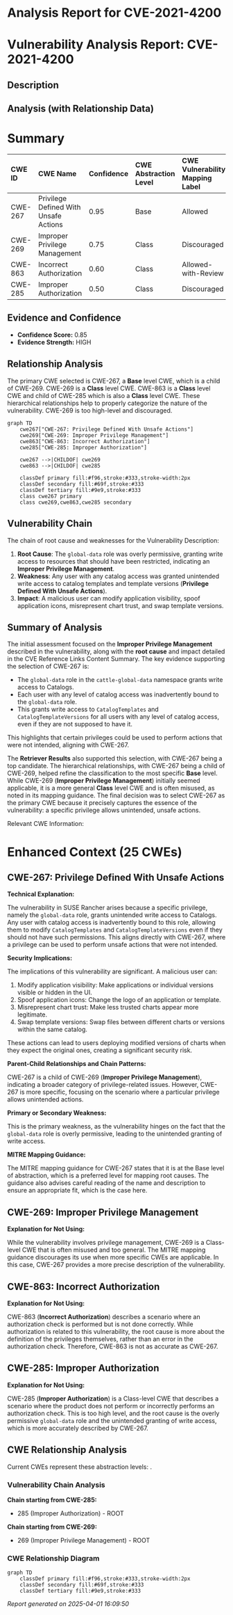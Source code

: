 # Analysis Report for CVE-2021-4200

# Vulnerability Analysis Report: CVE-2021-4200

## Description



## Analysis (with Relationship Data)

# Summary

| CWE ID  | CWE Name                                                   | Confidence | CWE Abstraction Level | CWE Vulnerability Mapping Label | CWE-Vulnerability Mapping Notes |
| :------- | :--------------------------------------------------------- | :--------- | :-------------------- | :------------------------------ | :------------------------------ |
| CWE-267 | Privilege Defined With Unsafe Actions                 | 0.95       | Base                  | Allowed                       | Primary CWE                   |
| CWE-269 | Improper Privilege Management                            | 0.75       | Class                  | Discouraged                   | Secondary Candidate           |
| CWE-863 | Incorrect Authorization                                    | 0.60       | Class                  | Allowed-with-Review           | Secondary Candidate           |
| CWE-285 | Improper Authorization                                    | 0.50       | Class                  | Discouraged                   | Secondary Candidate           |

## Evidence and Confidence

*   **Confidence Score:** 0.85
*   **Evidence Strength:** HIGH

## Relationship Analysis

The primary CWE selected is CWE-267, a **Base** level CWE, which is a child of CWE-269. CWE-269 is a **Class** level CWE. CWE-863 is a **Class** level CWE and child of CWE-285 which is also a **Class** level CWE. These hierarchical relationships help to properly categorize the nature of the vulnerability. CWE-269 is too high-level and discouraged.

```mermaid
graph TD
    cwe267["CWE-267: Privilege Defined With Unsafe Actions"]
    cwe269["CWE-269: Improper Privilege Management"]
    cwe863["CWE-863: Incorrect Authorization"]
    cwe285["CWE-285: Improper Authorization"]

    cwe267 -->|CHILDOF| cwe269
    cwe863 -->|CHILDOF| cwe285

    classDef primary fill:#f96,stroke:#333,stroke-width:2px
    classDef secondary fill:#69f,stroke:#333
    classDef tertiary fill:#9e9,stroke:#333
    class cwe267 primary
    class cwe269,cwe863,cwe285 secondary
```

## Vulnerability Chain

The chain of root cause and weaknesses for the Vulnerability Description:
1.  **Root Cause**: The `global-data` role was overly permissive, granting write access to resources that should have been restricted, indicating an **Improper Privilege Management**.
2.  **Weakness**: Any user with any catalog access was granted unintended write access to catalog templates and template versions (**Privilege Defined With Unsafe Actions**).
3.  **Impact**: A malicious user can modify application visibility, spoof application icons, misrepresent chart trust, and swap template versions.

## Summary of Analysis

The initial assessment focused on the **Improper Privilege Management** described in the vulnerability, along with the **root cause** and impact detailed in the CVE Reference Links Content Summary. The key evidence supporting the selection of CWE-267 is:

*   The `global-data` role in the `cattle-global-data` namespace grants write access to Catalogs.
*   Each user with any level of catalog access was inadvertently bound to the `global-data` role.
*   This grants write access to `CatalogTemplates` and `CatalogTemplateVersions` for all users with any level of catalog access, even if they are not supposed to have it.

This highlights that certain privileges could be used to perform actions that were not intended, aligning with CWE-267.

The **Retriever Results** also supported this selection, with CWE-267 being a top candidate. The hierarchical relationships, with CWE-267 being a child of CWE-269, helped refine the classification to the most specific **Base** level. While CWE-269 (**Improper Privilege Management**) initially seemed applicable, it is a more general **Class** level CWE and is often misused, as noted in its mapping guidance. The final decision was to select CWE-267 as the primary CWE because it precisely captures the essence of the vulnerability: a specific privilege allows unintended, unsafe actions.

Relevant CWE Information:

# Enhanced Context (25 CWEs)

## CWE-267: Privilege Defined With Unsafe Actions

**Technical Explanation:**

The vulnerability in SUSE Rancher arises because a specific privilege, namely the `global-data` role, grants unintended write access to Catalogs. Any user with catalog access is inadvertently bound to this role, allowing them to modify `CatalogTemplates` and `CatalogTemplateVersions` even if they should not have such permissions. This aligns directly with CWE-267, where a privilege can be used to perform unsafe actions that were not intended.

**Security Implications:**

The implications of this vulnerability are significant. A malicious user can:

1.  Modify application visibility: Make applications or individual versions visible or hidden in the UI.
2.  Spoof application icons: Change the logo of an application or template.
3.  Misrepresent chart trust: Make less trusted charts appear more legitimate.
4.  Swap template versions: Swap files between different charts or versions within the same catalog.

These actions can lead to users deploying modified versions of charts when they expect the original ones, creating a significant security risk.

**Parent-Child Relationships and Chain Patterns:**

CWE-267 is a child of CWE-269 (**Improper Privilege Management**), indicating a broader category of privilege-related issues. However, CWE-267 is more specific, focusing on the scenario where a particular privilege allows unintended actions.

**Primary or Secondary Weakness:**

This is the primary weakness, as the vulnerability hinges on the fact that the `global-data` role is overly permissive, leading to the unintended granting of write access.

**MITRE Mapping Guidance:**

The MITRE mapping guidance for CWE-267 states that it is at the Base level of abstraction, which is a preferred level for mapping root causes. The guidance also advises careful reading of the name and description to ensure an appropriate fit, which is the case here.

## CWE-269: Improper Privilege Management

**Explanation for Not Using:**

While the vulnerability involves privilege management, CWE-269 is a Class-level CWE that is often misused and too general. The MITRE mapping guidance discourages its use when more specific CWEs are applicable. In this case, CWE-267 provides a more precise description of the vulnerability.

## CWE-863: Incorrect Authorization

**Explanation for Not Using:**

CWE-863 (**Incorrect Authorization**) describes a scenario where an authorization check is performed but is not done correctly. While authorization is related to this vulnerability, the root cause is more about the definition of the privileges themselves, rather than an error in the authorization check. Therefore, CWE-863 is not as accurate as CWE-267.

## CWE-285: Improper Authorization

**Explanation for Not Using:**

CWE-285 (**Improper Authorization**) is a Class-level CWE that describes a scenario where the product does not perform or incorrectly performs an authorization check. This is too high level, and the root cause is the overly permissive `global-data` role and the unintended granting of write access, which is more accurately described by CWE-267.


## CWE Relationship Analysis

Current CWEs represent these abstraction levels: .


### Vulnerability Chain Analysis

**Chain starting from CWE-285:**
- 285 (Improper Authorization) - ROOT


**Chain starting from CWE-269:**
- 269 (Improper Privilege Management) - ROOT



### CWE Relationship Diagram

```mermaid
graph TD
    classDef primary fill:#f96,stroke:#333,stroke-width:2px
    classDef secondary fill:#69f,stroke:#333
    classDef tertiary fill:#9e9,stroke:#333
```



*Report generated on 2025-04-01 16:09:50*
